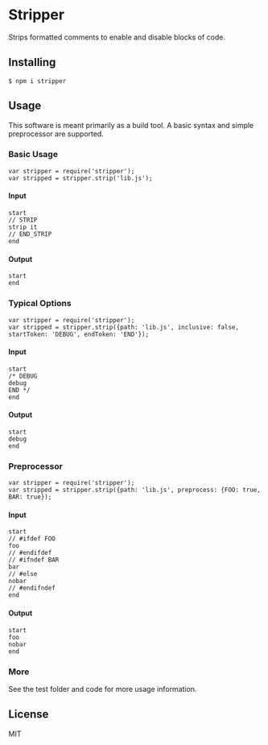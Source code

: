 # Stripper

Strips formatted comments to enable and disable blocks of code.

## Installing

    $ npm i stripper

## Usage

This software is meant primarily as a build tool. A basic syntax and simple preprocessor are supported.

### Basic Usage

    var stripper = require('stripper');
    var stripped = stripper.strip('lib.js');

#### Input

    start
    // STRIP
    strip it
    // END_STRIP
    end

#### Output

    start
    end

### Typical Options

    var stripper = require('stripper');
    var stripped = stripper.strip({path: 'lib.js', inclusive: false, startToken: 'DEBUG', endToken: 'END'});

#### Input

    start
    /* DEBUG
    debug
    END */
    end

#### Output

    start
    debug
    end

### Preprocessor

    var stripper = require('stripper');
    var stripped = stripper.strip({path: 'lib.js', preprocess: {FOO: true, BAR: true});

#### Input

    start
    // #ifdef FOO
    foo
    // #endifdef
    // #ifndef BAR
    bar
    // #else
    nobar
    // #endifndef
    end

#### Output

    start
    foo
    nobar
    end

### More

See the test folder and code for more usage information.

## License

MIT

